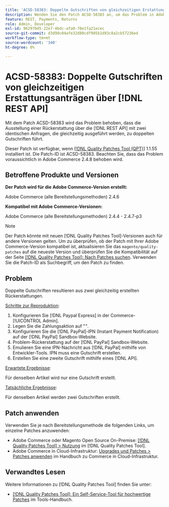 ```yaml
---
title: 'ACSD-58383: Doppelte Gutschriften von gleichzeitigen Erstattungsanträgen über [!DNL REST API]'
description: Wenden Sie den Patch ACSD-58383 an, um das Problem in Adobe Commerce zu beheben, bei dem die Ausgabe einer Rückerstattung über die  [!DNL REST API]  mit zwei identischen Anfragen, die gleichzeitig ausgeführt werden, zu doppelten Gutschriften führt.
feature: REST, Payments, Returns
role: Admin, Developer
exl-id: 962970d5-22e7-4bdc-afa0-70e1fa21ecec
source-git-commit: d3d98c04afe32d80cdf985b1d93c8a2cb57236ed
workflow-type: tm+mt
source-wordcount: '340'
ht-degree: 0%

---
```


# ACSD-58383: Doppelte Gutschriften von gleichzeitigen Erstattungsanträgen über [!DNL REST API]

Mit dem Patch ACSD-58383 wird das Problem behoben, dass die Ausstellung einer Rückerstattung über die [!DNL REST API] mit zwei identischen Anfragen, die gleichzeitig ausgeführt werden, zu doppelten Gutschriften führt.

Dieser Patch ist verfügbar, wenn [[!DNL Quality Patches Tool (QPT)]](/help/tools/quality-patches-tool/quality-patches-tool-to-self-serve-quality-patches.md) 1.1.55 installiert ist. Die Patch-ID ist ACSD-58383. Beachten Sie, dass das Problem voraussichtlich in Adobe Commerce 2.4.8 behoben wird.

## Betroffene Produkte und Versionen

**Der Patch wird für die Adobe Commerce-Version erstellt:**

Adobe Commerce (alle Bereitstellungsmethoden) 2.4.6

**Kompatibel mit Adobe Commerce-Versionen:**

Adobe Commerce (alle Bereitstellungsmethoden) 2.4.4 - 2.4.7-p3


>[!NOTE]
>
>Der Patch könnte mit neuen [!DNL Quality Patches Tool]-Versionen auch für andere Versionen gelten. Um zu überprüfen, ob der Patch mit Ihrer Adobe Commerce-Version kompatibel ist, aktualisieren Sie das `magento/quality-patches` auf die neueste Version und überprüfen Sie die Kompatibilität auf der Seite [[!DNL Quality Patches Tool]: Nach Patches suchen](https://experienceleague.adobe.com/tools/commerce-quality-patches/index.html). Verwenden Sie die Patch-ID als Suchbegriff, um den Patch zu finden.

## Problem

Doppelte Gutschriften resultieren aus zwei gleichzeitig erstellten Rückerstattungen.

<u>Schritte zur Reproduktion</u>:

1. Konfigurieren Sie [!DNL Paypal Express] in der Commerce-[!UICONTROL Admin].
1. Legen Sie die Zahlungsaktion auf &quot;*&quot;*.
1. Konfigurieren Sie die [!DNL PayPal]-IPN (Instant Payment Notification) auf der [!DNL PayPal] Sandbox-Website.
1. Problem-Rückerstattung auf der [!DNL PayPal] Sandbox-Website.
1. Emulieren Sie eine IPN-Nachricht aus [!DNL PayPal] mithilfe von Entwickler-Tools. IPN muss eine Gutschrift erstellen.
1. Erstellen Sie eine zweite Gutschrift mithilfe eines [!DNL API].

<u>Erwartete Ergebnisse</u>:

Für denselben Artikel wird nur eine Gutschrift erstellt.


<u>Tatsächliche Ergebnisse</u>:

Für denselben Artikel werden zwei Gutschriften erstellt.

## Patch anwenden

Verwenden Sie je nach Bereitstellungsmethode die folgenden Links, um einzelne Patches anzuwenden:

* Adobe Commerce oder Magento Open Source On-Premise: [[!DNL Quality Patches Tool] > Nutzung](/help/tools/quality-patches-tool/usage.md) im [!DNL Quality Patches Tool].
* Adobe Commerce in Cloud-Infrastruktur: [Upgrades und Patches > Patches anwenden](https://experienceleague.adobe.com/docs/commerce-cloud-service/user-guide/develop/upgrade/apply-patches.html) im Handbuch zu Commerce in Cloud-Infrastruktur.


## Verwandtes Lesen

Weitere Informationen zu [!DNL Quality Patches Tool] finden Sie unter:

* [[!DNL Quality Patches Tool]: Ein Self-Service-Tool für hochwertige Patches](/help/tools/quality-patches-tool/quality-patches-tool-to-self-serve-quality-patches.md) im Tools-Handbuch.
